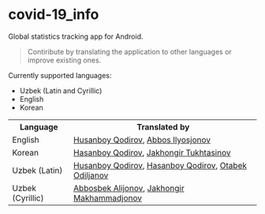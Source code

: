 # covid-19_info
Global statistics tracking app for Android.

> Contiribute by translating the application to other languages or improve existing ones.

Currently supported languages:
* Uzbek (Latin and Cyrillic)
* English
* Korean

<table>
		<th>Language</th>
		<th>Translated by</th>
		<tr>
			<td>English</td>
			<td>
				<a href="https://www.facebook.com/khusanboykodirov">Husanboy Qodirov</a>, 
				<a href="https://www.instagram.com/abbosilyosjonov/">Abbos Ilyosjonov</a>
			</td>
		</tr>
		<tr>
			<td>Korean</td>
			<td>
				<a href="http://facebook.com/hasanboy.dev">Hasanboy Qodirov</a>, 
				<a href="https://t.me/JakhongirTukhtasinov">Jakhongir Tukhtasinov</a>
			</td>
		</tr>
		<tr>
			<td>Uzbek (Latin)</td>
			<td>
				<a href="https://www.facebook.com/khusanboykodirov">Husanboy Qodirov</a>, 
				<a href="http://facebook.com/hasanboy.dev">Hasanboy Qodirov</a>, 
				<a href="https://www.facebook.com/otabek.odiljanov.94">Otabek Odiljanov</a>
			</td>
		</tr>
		<tr>
			<td>Uzbek (Cyrillic)</td>
			<td>
				<a href="https://www.facebook.com/abbosbek.alijonov">Abbosbek Alijonov</a>, 
				<a href="https://www.facebook.com/Jakhongir.JMM">Jakhongir Makhammadjonov</a>
			</td>
		</tr>
	</table>
